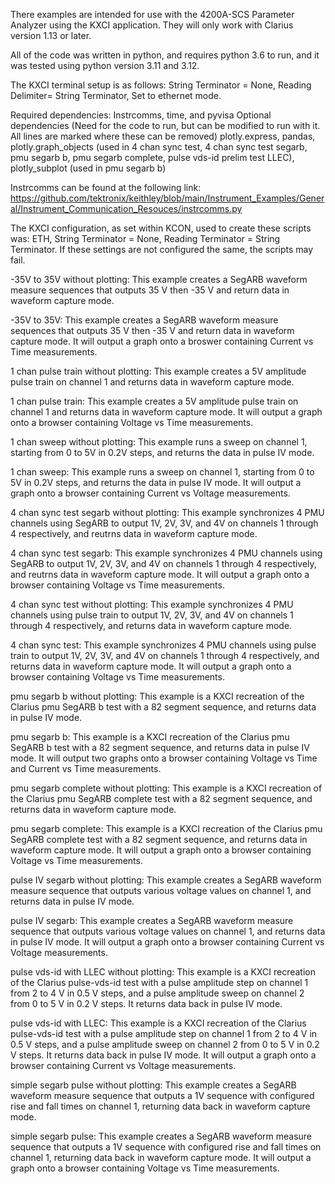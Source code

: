 There examples are intended for use with the 4200A-SCS Parameter Analyzer using the KXCI application. They will only work with Clarius version 1.13 or later.

All of the code was written in python, and requires python 3.6 to run, and it was tested using python version 3.11 and 3.12.

The KXCI terminal setup is as follows: String Terminator = None, Reading Delimiter= String Terminator, Set to ethernet mode.

Required dependencies: Instrcomms, time, and pyvisa
Optional dependencies (Need for the code to run, but can be modified to run with it. All lines are marked where these can be removed)
plotly.express, pandas, plotly.graph_objects (used  in 4 chan sync test, 4 chan sync test segarb, pmu segarb b, pmu segarb complete, pulse vds-id prelim test LLEC), plotly_subplot (used in pmu segarb b)

Instrcomms can be found at the following link: https://github.com/tektronix/keithley/blob/main/Instrument_Examples/General/Instrument_Communication_Resouces/instrcomms.py

The KXCI configuration, as set within KCON, used to create these scripts was: ETH, String Terminator = None, Reading Terminator = String Terminator. If these settings are not configured the same, the scripts may fail. 

-35V to 35V without plotting:
This example creates a SegARB waveform measure sequences that outputs 35 V then -35 V and return data in waveform capture mode. 

-35V to 35V:
This example creates a SegARB waveform measure sequences that outputs 35 V then -35 V and return data in waveform capture mode. It will output a graph onto a broswer containing Current vs Time measurements.

1 chan pulse train without plotting:
This example creates a 5V amplitude pulse train on channel 1 and returns data in waveform capture mode. 

1 chan pulse train:
This example creates a 5V amplitude pulse train on channel 1 and returns data in waveform capture mode. It will output a graph onto a browser containing Voltage vs Time measurements.

1 chan sweep without plotting:
This example runs a sweep on channel 1, starting from 0 to 5V in 0.2V steps, and returns the data in pulse IV mode. 

1 chan sweep:
This example runs a sweep on channel 1, starting from 0 to 5V in 0.2V steps, and returns the data in pulse IV mode. It will output a graph onto a browser containing Current vs Voltage measurements.

4 chan sync test segarb without plotting:
This example synchronizes 4 PMU channels using SegARB to output 1V, 2V, 3V, and 4V on channels 1 through 4 respectively, and reutrns data in waveform capture mode. 

4 chan sync test segarb:
This example synchronizes 4 PMU channels using SegARB to output 1V, 2V, 3V, and 4V on channels 1 through 4 respectively, and reutrns data in waveform capture mode. It will output a graph onto a browser containing Voltage vs Time measurements.

4 chan sync test without plotting:
This example synchronizes 4 PMU channels using pulse train to output 1V, 2V, 3V, and 4V on channels 1 through 4 respectively, and returns data in waveform capture mode.

4 chan sync test:
This example synchronizes 4 PMU channels using pulse train to output 1V, 2V, 3V, and 4V on channels 1 through 4 respectively, and returns data in waveform capture mode. It will output a graph onto a browser containing Voltage vs Time measurements.

pmu segarb b without plotting:
This example is a KXCI recreation of the Clarius pmu SegARB b test with a 82 segment sequence, and returns data in pulse IV mode. 

pmu segarb b:
This example is a KXCI recreation of the Clarius pmu SegARB b test with a 82 segment sequence, and returns data in pulse IV mode. It will output two graphs onto a browser containing Voltage vs Time and Current vs Time measurements.

pmu segarb complete without plotting:
This example is a KXCI recreation of the Clarius pmu SegARB complete test with a 82 segment sequence, and returns data in waveform capture mode.

pmu segarb complete:
This example is a KXCI recreation of the Clarius pmu SegARB complete test with a 82 segment sequence, and returns data in waveform capture mode. It will output a graph onto a browser containing Voltage vs Time measurements.

pulse IV segarb without plotting:
This example creates a SegARB waveform measure sequence that outputs various voltage values on channel 1, and returns data in pulse IV mode.

pulse IV segarb:
This example creates a SegARB waveform measure sequence that outputs various voltage values on channel 1, and returns data in pulse IV mode. It will output a graph onto a browser containing Current vs Voltage measurements.

pulse vds-id with LLEC without plotting:
This example is a KXCI recreation of the Clarius pulse-vds-id test with a pulse amplitude step on channel 1 from 2 to 4 V in 0.5 V steps, and a pulse amplitude sweep on channel 2 from 0 to 5 V in 0.2 V steps. It returns data back in pulse IV mode. 

pulse vds-id with LLEC:
This example is a KXCI recreation of the Clarius pulse-vds-id test with a pulse amplitude step on channel 1 from 2 to 4 V in 0.5 V steps, and a pulse amplitude sweep on channel 2 from 0 to 5 V in 0.2 V steps. It returns data back in pulse IV mode. It will output a graph onto a browser containing Current vs Voltage measurements.

simple segarb pulse without plotting: 
This example creates a SegARB waveform measure sequence that outputs a 1V sequence with configured rise and fall times on channel 1, returning data back in waveform capture mode.

simple segarb pulse: 
This example creates a SegARB waveform measure sequence that outputs a 1V sequence with configured rise and fall times on channel 1, returning data back in waveform capture mode. It will output a graph onto a browser containing Voltage vs Time measurements.
